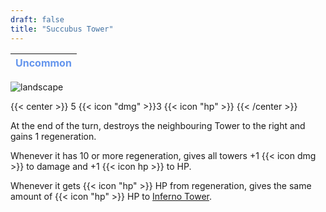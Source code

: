 ```yaml
---
draft: false
title: "Succubus Tower"
---
```

| <span style="color:CornflowerBlue"> Uncommon </span> |
|--------|

![landscape](/images/towers/towerS_59.png)

{{< center >}}
5 {{< icon "dmg" >}}3 {{< icon "hp" >}}
{{< /center >}}

At the end of the turn, destroys the neighbouring Tower to the right and gains 1 regeneration.

Whenever it has 10 or more regeneration, gives all towers +1 {{< icon dmg >}} to damage and +1 {{< icon hp >}} to HP.

Whenever it gets {{< icon "hp" >}} HP from regeneration, gives the same amount of {{< icon "hp" >}} HP to [Inferno Tower](/towers/inferno-tower).